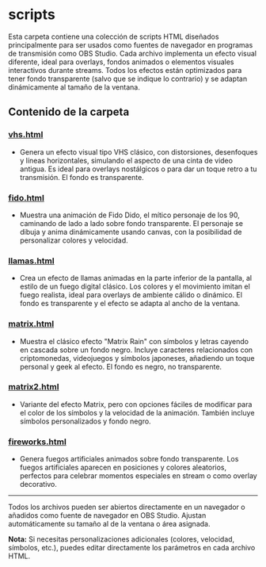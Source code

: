 # scripts

Esta carpeta contiene una colección de scripts HTML diseñados principalmente para ser usados como fuentes de navegador en programas de transmisión como OBS Studio. Cada archivo implementa un efecto visual diferente, ideal para overlays, fondos animados o elementos visuales interactivos durante streams. Todos los efectos están optimizados para tener fondo transparente (salvo que se indique lo contrario) y se adaptan dinámicamente al tamaño de la ventana.

## Contenido de la carpeta

### [vhs.html](vhs.html)

- Genera un efecto visual tipo VHS clásico, con distorsiones, desenfoques y líneas horizontales, simulando el aspecto de una cinta de video antigua. Es ideal para overlays nostálgicos o para dar un toque retro a tu transmisión. El fondo es transparente.

### [fido.html](fido.html)

- Muestra una animación de Fido Dido, el mítico personaje de los 90, caminando de lado a lado sobre fondo transparente. El personaje se dibuja y anima dinámicamente usando canvas, con la posibilidad de personalizar colores y velocidad.

### [llamas.html](llamas.html)

- Crea un efecto de llamas animadas en la parte inferior de la pantalla, al estilo de un fuego digital clásico. Los colores y el movimiento imitan el fuego realista, ideal para overlays de ambiente cálido o dinámico. El fondo es transparente y el efecto se adapta al ancho de la ventana.

### [matrix.html](matrix.html)

- Muestra el clásico efecto "Matrix Rain" con símbolos y letras cayendo en cascada sobre un fondo negro. Incluye caracteres relacionados con criptomonedas, videojuegos y símbolos japoneses, añadiendo un toque personal y geek al efecto. El fondo es negro, no transparente.

### [matrix2.html](matrix2.html)

- Variante del efecto Matrix, pero con opciones fáciles de modificar para el color de los símbolos y la velocidad de la animación. También incluye símbolos personalizados y fondo negro.

### [fireworks.html](fireworks.html)

- Genera fuegos artificiales animados sobre fondo transparente. Los fuegos artificiales aparecen en posiciones y colores aleatorios, perfectos para celebrar momentos especiales en stream o como overlay decorativo.

---

Todos los archivos pueden ser abiertos directamente en un navegador o añadidos como fuente de navegador en OBS Studio. Ajustan automáticamente su tamaño al de la ventana o área asignada.

**Nota:** Si necesitas personalizaciones adicionales (colores, velocidad, símbolos, etc.), puedes editar directamente los parámetros en cada archivo HTML.
